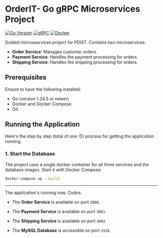 # OrderIT- Go gRPC Microservices Project

[![Go Version](https://img.shields.io/badge/Go-1.22+-00ADD8.svg)](https://golang.org/)
[![gRPC](https://img.shields.io/badge/gRPC-v1.64-00D4B1.svg)](https://grpc.io/)
[![Docker](https://img.shields.io/badge/Docker-26.1-2496ED.svg)](https://www.docker.com/)

Guided microsservices project for PDIST. Contains two microservices:
- **Order Service**: Manages customer orders.
- **Payment Service**: Handles the payment processing for orders.
- **Shipping Service**: Handles the shipping processing for orders.

## Prerequisites

Ensure to have the following installed:
- Go (version 1.24.5 or newer)
- Docker and Docker Compose
- Git

## Running the Application

Here's the step by step (total of one :D) process for getting the application running.

### 1. Start the Database

The project uses a single docker container for all three services and the database images. Start it with Docker Compose:

```bash
docker-compose up --build
```

---

The application's running now. Cudos.
- The **Order Service** is available on port `3000`.
- The **Payment Service** is available on port `3001`.
- The **Shipping Service** is available on port `3002`.

- The **MySQL Database** is accessible on port `3310`.
